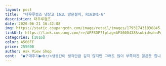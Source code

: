 ```yaml
---
layout: post 
title:  "대우루컴즈 냉장고 161L 방문설치, R161M1-G" 
description: 대우루컴즈 ..
date: 2020-06-21 16:42:08 
img: https://static.coupangcdn.com/image/retail/images/179317431038845-ea5ebb16-4349-4fb0-8945-a1fe3954db7a.jpg 
linkUrl: https://link.coupang.com/re/AFFSDP?lptag=AF3600438&subid=ahnPublicAsk&pageKey=213718522&itemId=648726143&vendorItemId=5508460956&traceid=V0-113-ecb29b5166812c14 
categories: [1016] 
color: A566FF 
price: 255600 
author: Ask View Shop 
cont:  "●구매후기●<br/>냉동칸이 생각만큼 깊지 않지만 그래도 많이 부족하진 않은듯 합니다.<br/><br/>배송은 일주일 정도 걸렸습니다.<br/><br/>배송일 지정이 안 눌러져서 배송업체인 위니아(?)로 연락하게되니 언제 배송이 가능한지 알게되고 날짜 지정도 가능했네요 ㅎㅎ<br/>상냉장이라서 쓰기는 편합니다.<br/><br/>설치도 방문설치라서 기사님이 직접 들고와주시고 설명도 해주고 가셔서 제품 설치및 사용엔 큰 무리 없네요.<br/><br/>소리는 제가 둔감한 편이라 못느끼고 살지만 약간? 모터소리는 있는듯합니다.<br/><br/>용량은 감이 잘 안잡힐듯해서 물건 넣은상태로 사진 후기 남깁니다.<br/><br/>지금 약 3주 정도 사용중인데 아주 잘 돌아갑니다.<br/><br/>처음에 소리다 조금 컸지만 시간이 지나면서 안정되었습니다.<br/> 만족하는 상품입니다.<br/><br/>품질은 잘 모르겠구 상태 깨끗하고 정확한 배송 날짜가 좋았어요 직냉방식인걸 나중에 알아서 좀 후회하고 있어요<br/>혼자서 쓰고 있는데 크기도 매우 적절한거 같아요!<br/>" 
---
```

